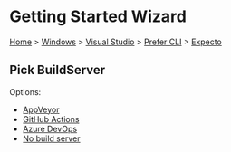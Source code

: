 # Getting Started Wizard

[Home](/docs/wiz/readme.md) > [Windows](Windows.md) > [Visual Studio](Windows_VisualStudio.md) > [Prefer CLI](Windows_VisualStudio_Cli.md) > [Expecto](Windows_VisualStudio_Cli_Expecto.md)

## Pick BuildServer

Options:
 * [AppVeyor](Windows_VisualStudio_Cli_Expecto_AppVeyor.md)
 * [GitHub Actions](Windows_VisualStudio_Cli_Expecto_GitHubActions.md)
 * [Azure DevOps](Windows_VisualStudio_Cli_Expecto_AzureDevOps.md)
 * [No build server](Windows_VisualStudio_Cli_Expecto_None.md)
